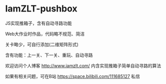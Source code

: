 # IamZLT-pushbox
JS实现推箱子，含有自动寻路功能

Web大作业时作品，代码略不规范、简洁

关卡略少，可自行添加(二维矩阵形式)

含有功能：上一关、下一关、重玩、自动寻路

欢迎访问个人博客 http://www.iamzlt.com/ 内含实现推箱子简单自动寻路的算法

如果有相关问题，可在B站 https://space.bilibili.com/111685127 私信

